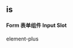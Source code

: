 ## is
#### Form 表单组件 Input Slot
element-plus <template slot=''>
```
<template #"${1|prefix,suffix,prepend,append|}">$2</template>
${3}
```